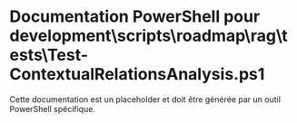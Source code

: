 # Documentation PowerShell pour development\scripts\roadmap\rag\tests\Test-ContextualRelationsAnalysis.ps1

Cette documentation est un placeholder et doit être générée par un outil PowerShell spécifique.
